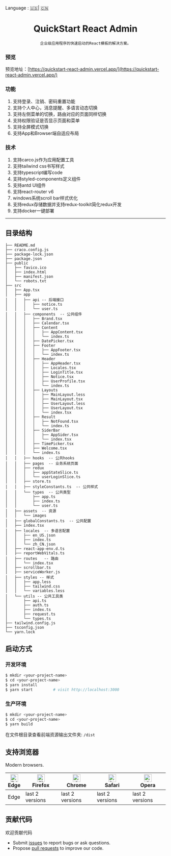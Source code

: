 
Language : [🇺🇸](./README.md)| [🇨🇳](./README.zh-CN.md) 

<h1 align="center">QuickStart React Admin</h1>

<div align="center">

    企业级应用程序的快速启动的React模板的解决方案。
        
</div>

### 预览

预览地址：[https://quickstart-react-admin.vercel.app/](https://quickstart-react-admin.vercel.app/)

### 功能

1. 支持登录、注销、密码重置功能
2. 支持个人中心，消息提醒、多语言动态切换
3. 支持左侧菜单的切换，路由对应的页面同样切换
4. 支持权限验证是否显示页面和菜单
5. 支持全屏模式切换
6. 支持App和Browser端自适应布局

### 技术
1. 支持carco.js作为应用配置工具
2. 支持tailwind css书写样式
3. 支持typescript编写code
4. 支持styled-components定义组件
8. 支持antd UI组件
9. 支持react-router v6
10. windows系统scroll bar样式优化
11. 支持redux存储数据并支持redux-toolkit简化redux开发
12. 支持docker一键部署

---
## 目录结构
```
├── README.md
├── craco.config.js
├── package-lock.json
├── package.json
├── public
│   ├── favico.ico
│   ├── index.html
│   ├── manifest.json
│   └── robots.txt
├── src
│   ├── App.tsx
│   ├── app
│   │   ├── api -- 后端接口
│   │   │   ├── notice.ts
│   │   │   └── user.ts
│   │   ├── components  -- 公共组件
│   │   │   ├── Brand.tsx
│   │   │   ├── Calendar.tsx
│   │   │   ├── Content
│   │   │   │   ├── AppContent.tsx
│   │   │   │   └── index.ts
│   │   │   ├── DatePicker.tsx
│   │   │   ├── Footer
│   │   │   │   ├── AppFooter.tsx
│   │   │   │   └── index.ts
│   │   │   ├── Header
│   │   │   │   ├── AppHeader.tsx
│   │   │   │   ├── Locales.tsx
│   │   │   │   ├── LoginTitle.tsx
│   │   │   │   ├── Notice.tsx
│   │   │   │   ├── UserProfile.tsx
│   │   │   │   └── index.ts
│   │   │   ├── Layouts
│   │   │   │   ├── MainLayout.less
│   │   │   │   ├── MainLayout.tsx
│   │   │   │   ├── UserLayout.less
│   │   │   │   ├── UserLayout.tsx
│   │   │   │   └── index.tsx
│   │   │   ├── Result
│   │   │   │   ├── NotFound.tsx
│   │   │   │   └── index.ts
│   │   │   ├── SiderBar
│   │   │   │   ├── AppSider.tsx
│   │   │   │   └── index.tsx
│   │   │   ├── TimePicker.tsx
│   │   │   ├── Welcome.tsx
│   │   │   └── index.ts
│   │   ├── hooks  -- 公共hooks
│   │   ├── pages  -- 业务系统页面
│   │   ├── redux 
│   │   │   ├── appStateSlice.ts
│   │   │   └── userLoginSlice.ts
│   │   ├── store.ts
│   │   ├── styleConstants.ts  -- 公共样式
│   │   └── types  -- 公共类型
│   │       ├── app.ts
│   │       ├── index.ts
│   │       └── user.ts
│   ├── assets  -- 资源
│   │   └── images
│   ├── globalConstants.ts  -- 公共配置
│   ├── index.tsx
│   ├── locales  -- 多语言配置
│   │   ├── en_US.json
│   │   ├── index.ts
│   │   └── zh_CN.json
│   ├── react-app-env.d.ts
│   ├── reportWebVitals.ts
│   ├── routes   -- 路由
│   │   └── index.tsx
│   ├── scrollbar.ts 
│   ├── serviceWorker.js
│   ├── styles -- 样式
│   │   ├── app.less
│   │   ├── tailwind.css
│   │   └── variables.less
│   └── utils -- 公共工具类
│       ├── api.ts
│       ├── auth.ts
│       ├── index.ts
│       ├── request.ts
│       └── types.ts
├── tailwind.config.js
├── tsconfig.json
└── yarn.lock

```
## 启动方式

### 开发环境

```bash
$ mkdir <your-project-name>
$ cd <your-project-name>
$ yarn install
$ yarn start         # visit http://localhost:3000
```

### 生产环境

```bash
$ mkdir <your-project-name>
$ cd <your-project-name>
$ yarn build
```
在文件根目录查看前端资源输出文件夹: `/dist`


## 支持浏览器

Modern browsers.

| [<img src="https://raw.githubusercontent.com/alrra/browser-logos/master/src/edge/edge_48x48.png" alt="Edge" width="24px" height="24px" />](http://godban.github.io/browsers-support-badges/)</br>Edge | [<img src="https://raw.githubusercontent.com/alrra/browser-logos/master/src/firefox/firefox_48x48.png" alt="Firefox" width="24px" height="24px" />](http://godban.github.io/browsers-support-badges/)</br>Firefox | [<img src="https://raw.githubusercontent.com/alrra/browser-logos/master/src/chrome/chrome_48x48.png" alt="Chrome" width="24px" height="24px" />](http://godban.github.io/browsers-support-badges/)</br>Chrome | [<img src="https://raw.githubusercontent.com/alrra/browser-logos/master/src/safari/safari_48x48.png" alt="Safari" width="24px" height="24px" />](http://godban.github.io/browsers-support-badges/)</br>Safari | [<img src="https://raw.githubusercontent.com/alrra/browser-logos/master/src/opera/opera_48x48.png" alt="Opera" width="24px" height="24px" />](http://godban.github.io/browsers-support-badges/)</br>Opera |
| --- | --- | --- | --- | --- |
| Edge | last 2 versions | last 2 versions | last 2 versions | last 2 versions |

## 贡献代码

欢迎贡献代码

- Submit [issues](https://github.com/GZ315200/quickstart-react-admin/issues) to report bugs or ask questions.
- Propose [pull requests](https://github.com/GZ315200/quickstart-react-admin/pulls) to improve our code.
